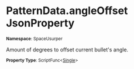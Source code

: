 # PatternData.angleOffset JsonProperty

<small>**Namespace**: SpaceUsurper</small>

Amount of degrees to offset current bullet's angle.

<small>**Property Type**: ScriptFunc&lt;[Single](https://docs.microsoft.com/en-us/dotnet/api/system.single?view=netframework-4.5)&gt;</small>

